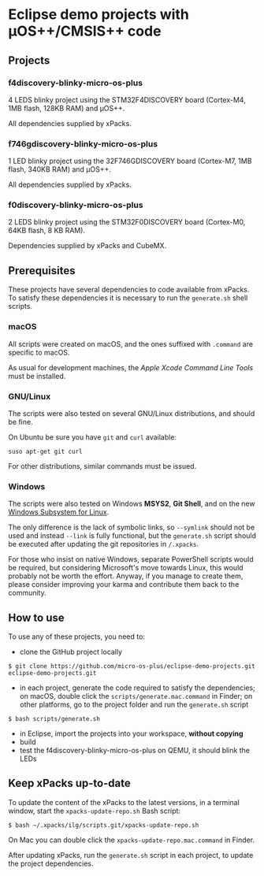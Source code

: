 # Eclipse demo projects with µOS++/CMSIS++ code

## Projects

### f4discovery-blinky-micro-os-plus

4 LEDS blinky project using the STM32F4DISCOVERY board (Cortex-M4, 1MB flash, 128KB RAM) and µOS++.

All dependencies supplied by xPacks.

### f746gdiscovery-blinky-micro-os-plus

1 LED blinky project using the 32F746GDISCOVERY board (Cortex-M7, 1MB flash, 340KB RAM) and µOS++.

All dependencies supplied by xPacks.

### f0discovery-blinky-micro-os-plus

2 LEDS blinky project using the STM32F0DISCOVERY board (Cortex-M0, 64KB flash, 8 KB RAM).

Dependencies supplied by xPacks and CubeMX.

## Prerequisites

These projects have several dependencies to code available from xPacks. To satisfy these dependencies it is necessary to run the `generate.sh` shell scripts.

### macOS

All scripts were created on macOS, and the ones suffixed with `.command` are specific to macOS.

As usual for development machines, the _Apple Xcode Command Line Tools_ must be installed.

### GNU/Linux

The scripts were also tested on several GNU/Linux distributions, and should be fine.

On Ubuntu be sure you have `git` and `curl` available:

```
suso apt-get git curl
```

For other distributions, similar commands must be issued.

### Windows

The scripts were also tested on Windows **MSYS2**, **Git Shell**, and on the new [Windows Subsystem for Linux](https://msdn.microsoft.com/commandline/wsl/about).

The only difference is the lack of symbolic links, so `--symlink` should not be used and instead `--link` is fully functional, but the `generate.sh` script should be executed after updating the git repositories in `/.xpacks`.

For those who insist on native Windows, separate PowerShell scripts would be required, but considering Microsoft's move towards Linux, this would probably not be worth the effort. Anyway, if you manage to create them, please consider improving your karma and contribute them back to the community.

## How to use

To use any of these projects, you need to:

* clone the GitHub project locally
```
$ git clone https://github.com/micro-os-plus/eclipse-demo-projects.git eclipse-demo-projects.git
```
* in each project, generate the code required to satisfy the dependencies; on macOS, double click the `scripts/generate.mac.command` in Finder; on other platforms, go to the project folder and run the `generate.sh` script
```
$ bash scripts/generate.sh
```
* in Eclipse, import the projects into your workspace, **without copying**
* build
* test the f4discovery-blinky-micro-os-plus on QEMU, it should blink the LEDs

## Keep xPacks up-to-date

To update the content of the xPacks to the latest versions, in a terminal window, start the `xpacks-update-repo.sh` Bash script:

```
$ bash ~/.xpacks/ilg/scripts.git/xpacks-update-repo.sh
```

On Mac you can double click the `xpacks-update-repo.mac.command` in Finder.

After updating xPacks, run the `generate.sh` script in each project, to update the project dependencies.




